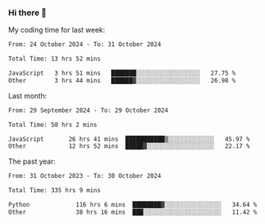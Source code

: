 ### Hi there 👋

My coding time for last week:

<!--START_SECTION:week-->

```txt
From: 24 October 2024 - To: 31 October 2024

Total Time: 13 hrs 52 mins

JavaScript   3 hrs 51 mins   ███████░░░░░░░░░░░░░░░░░░   27.75 %
Other        3 hrs 44 mins   ██████▓░░░░░░░░░░░░░░░░░░   26.98 %
```

<!--END_SECTION:week-->

Last month:

<!--START_SECTION:month-->

```txt
From: 29 September 2024 - To: 29 October 2024

Total Time: 58 hrs 2 mins

JavaScript       26 hrs 41 mins  ███████████▒░░░░░░░░░░░░░   45.97 %
Other            12 hrs 52 mins  █████▓░░░░░░░░░░░░░░░░░░░   22.17 %
```

<!--END_SECTION:month-->

The past year:

<!--START_SECTION:year-->

```txt
From: 31 October 2023 - To: 30 October 2024

Total Time: 335 hrs 9 mins

Python             116 hrs 6 mins  ████████▓░░░░░░░░░░░░░░░░   34.64 %
Other              38 hrs 16 mins  ███░░░░░░░░░░░░░░░░░░░░░░   11.42 %
```

<!--END_SECTION:year-->
